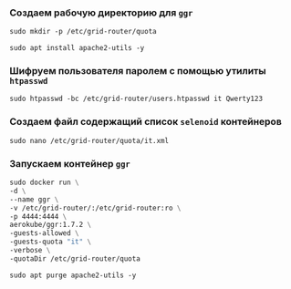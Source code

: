 ### Создаем рабочую директорию для `ggr`
```dockerfile
sudo mkdir -p /etc/grid-router/quota
```

```shell
sudo apt install apache2-utils -y
```

### Шифруем пользователя паролем с помощью утилиты `htpasswd`
```
sudo htpasswd -bc /etc/grid-router/users.htpasswd it Qwerty123
```
### Создаем файл содержащий список `selenoid` контейнеров
```shell
sudo nano /etc/grid-router/quota/it.xml
```

### Запускаем контейнер `ggr`
```dockerfile
sudo docker run \
-d \
--name ggr \
-v /etc/grid-router/:/etc/grid-router:ro \
-p 4444:4444 \
aerokube/ggr:1.7.2 \
-guests-allowed \
-guests-quota "it" \
-verbose \
-quotaDir /etc/grid-router/quota
```

```shell
sudo apt purge apache2-utils -y
```